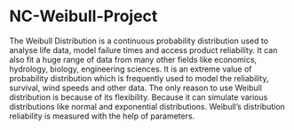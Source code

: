 # NC-Weibull-Project
The Weibull Distribution is a continuous probability distribution used to analyse life data, model failure times and access product reliability. It can also fit a huge range of data from many other fields like economics, hydrology, biology, engineering sciences. It is an extreme value of probability distribution which is frequently used to model the reliability, survival, wind speeds and other data. The only reason to use Weibull distribution is because of its flexibility. Because it can simulate various distributions like normal and exponential distributions. Weibull’s distribution reliability is measured with the help of parameters.
